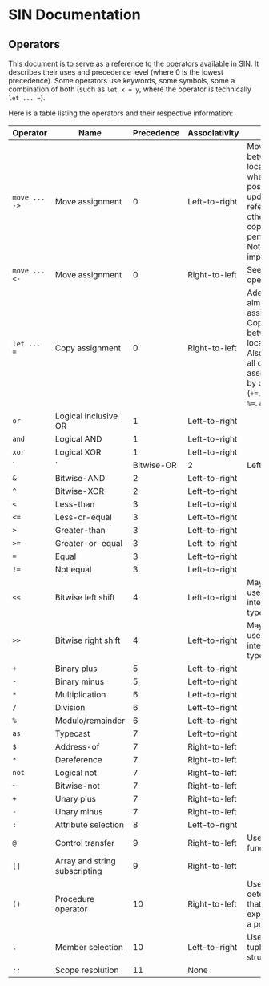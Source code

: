 # SIN Documentation

## Operators

This document is to serve as a reference to the operators available in SIN. It describes their uses and precedence level (where 0 is the lowest precedence). Some operators use keywords, some symbols, some a combination of both (such as `let x = y`, where the operator is technically `let ... =`).

Here is a table listing the operators and their respective information:

| Operator | Name | Precedence | Associativity | Notes |
| -------- | ---- | ---------- | ------------- | ----- |
| `move ... ->` | Move assignment | 0 | Left-to-right | Moves data between locations where possible (by updating references), otherwise a copy is performed. Not yet implemented. |
| `move ... <-` | Move assignment | 0 | Right-to-left | See `->` operator |
| `let ... =` | Copy assignment | 0 | Right-to-left | Adequate for almost all assignments. Copies data between locations. Also includes all other assignment-by operators (`+=`, `-=`, `*=`, `/=`, `%=`. `&=`, `|=`, `^=`). |
| `or` | Logical inclusive OR | 1 | Left-to-right | |
| `and` | Logical AND | 1 | Left-to-right | |
| `xor` | Logical XOR | 1 | Left-to-right | |
| `|` | Bitwise-OR | 2 | Left-to-right | |
| `&` | Bitwise-AND | 2 | Left-to-right | |
| `^` | Bitwise-XOR | 2 | Left-to-right | |
| `<` | Less-than | 3 | Left-to-right | |
| `<=` | Less-or-equal | 3 | Left-to-right | |
| `>` | Greater-than | 3 | Left-to-right | |
| `>=` | Greater-or-equal | 3 | Left-to-right | |
| `=` | Equal | 3 | Left-to-right | |
| `!=` | Not equal | 3 | Left-to-right | |
| `<<` | Bitwise left shift | 4 | Left-to-right | May only be used on integral types |
| `>>` | Bitwise right shift | 4 | Left-to-right | May only be used on integral types |
| `+` | Binary plus | 5 | Left-to-right | |
| `-` | Binary minus | 5 | Left-to-right | |
| `*` | Multiplication | 6 | Left-to-right | |
| `/` | Division | 6 | Left-to-right | |
| `%` | Modulo/remainder | 6 | Left-to-right | |
| `as` | Typecast | 7 | Left-to-right | |
| `$` | Address-of | 7 | Right-to-left | |
| `*` | Dereference | 7 | Right-to-left | |
| `not` | Logical not | 7 | Right-to-left | |
| `~` | Bitwise-not | 7 | Right-to-left | |
| `+` | Unary plus | 7 | Right-to-left | |
| `-` | Unary minus | 7 | Right-to-left | |
| `:` | Attribute selection | 8 | Left-to-right | |
| `@` | Control transfer | 9 | Right-to-left | Used for function calls |
| `[]` | Array and string subscripting | 9 | Right-to-left | |
| `()` | Procedure operator | 10 | Right-to-left | Used to determine that the expression is a procedure |
| `.` | Member selection | 10 | Left-to-right | Used for tuples and structs |
| `::` | Scope resolution | 11 | None | |
